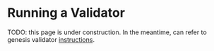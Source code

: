 # Running a Validator

TODO: this page is under construction. In the meantime, can refer to genesis validator [instructions](../networks/network1/genesis/starting_the_network.md).
